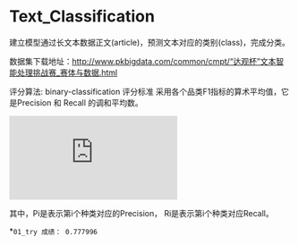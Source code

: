 # Text_Classification
建立模型通过长文本数据正文(article)，预测文本对应的类别(class)，完成分类。

数据集下载地址：http://www.pkbigdata.com/common/cmpt/“达观杯”文本智能处理挑战赛_赛体与数据.html



评分算法:
binary-classification
评分标准 
采用各个品类F1指标的算术平均值，它是Precision 和 Recall 的调和平均数。

![image](https://latex.codecogs.com/gif.latex?%3CF1%3E%3D%5Cfrac%7B1%7D%7Bn%7D%20%5Csum_%7Bi%7D%5E%7Bn%7DF1_i%3D%5Cfrac%7B1%7D%7Bn%7D%5Csum_%7Bi%7D%5E%7Bn%7D%5Cfrac%7B2%5Ccdot%20P_i%5Ccdot%20R_i%7D%7BP_i&plus;R_i%7D)  

其中，Pi是表示第i个种类对应的Precision， Ri是表示第i个种类对应Recall。

*``01_try 成绩： 0.777996``
